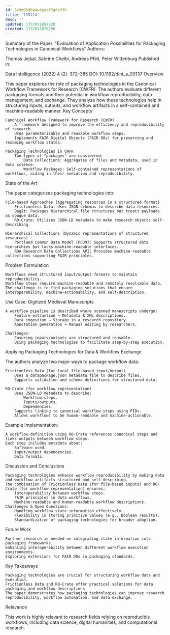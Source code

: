 ```yaml
---
id: 3v9m95dbk4wigoaf2gdsffh
title: '135114'
desc: ''
updated: 1737031887820
created: 1737031878296
---
```


Summary of the Paper: "Evaluation of Application Possibilities for Packaging Technologies in Canonical Workflows"
Authors:

Thomas Jejkal, Sabrine Chelbi, Andreas Pfeil, Peter Wittenburg
Published in:

Data Intelligence (2022) 4 (2): 372–385
DOI: 10.1162/dint_a_00137
Overview

This paper explores the role of packaging technologies in the Canonical Workflow Framework for Research (CWFR). The authors evaluate different packaging formats and their potential in workflow reproducibility, data management, and exchange. They analyze how these technologies help in structuring inputs, outputs, and workflow artifacts in a self-contained and machine-readable manner.
Key Concepts

    Canonical Workflow Framework for Research (CWFR)
        A framework designed to improve the efficiency and reproducibility of research.
        Uses parameterizable and reusable workflow steps.
        Implements FAIR Digital Objects (FAIR DOs) for preserving and resuming workflow states.

    Packaging Technologies in CWFR
        Two types of "packages" are considered:
            Data Collections: Aggregates of files and metadata, used in data science.
            Workflow Packages: Self-contained representations of workflows, aiding in their execution and reproducibility.

State of the Art

The paper categorizes packaging technologies into:

    File-based Approaches (Aggregating resources in a structured format)
        Frictionless Data: Uses JSON schemas to describe data resources.
        BagIt: Packages hierarchical file structures but treats payloads as opaque data.
        RO-Crate: Utilizes JSON-LD metadata to make research objects self-describing.

    Hierarchical Collections (Dynamic representations of structured resources)
        Portland Common Data Model (PCDM): Supports structured data hierarchies but lacks machine-readable interfaces.
        RDA Research Data Collections API: Provides machine-readable collections supporting FAIR principles.

Problem Formulation

    Workflows need structured input/output formats to maintain reproducibility.
    Workflow steps require machine-readable and remotely resolvable data.
    The challenge is to find packaging solutions that ensure interoperability, machine-actionability, and self-description.

Use Case: Digitized Medieval Manuscripts

    A workflow pipeline is described where scanned manuscripts undergo:
        Feature extraction → Metadata & XML descriptions.
        Data ingestion → Storage in a research repository.
        Annotation generation → Manual editing by researchers.

    Challenges:
        Ensuring inputs/outputs are structured and reusable.
        Using packaging technologies to facilitate step-by-step execution.

Applying Packaging Technologies for Data & Workflow Exchange

The authors analyze two major ways to package workflow data:

    Frictionless Data (for local file-based input/output)
        Uses a datapackage.json metadata file to describe files.
        Supports validation and schema definitions for structured data.

    RO-Crate (for workflow representation)
        Uses JSON-LD metadata to describe:
            Workflow steps.
            Inputs/outputs.
            Dependencies.
        Supports linking to canonical workflow steps using PIDs.
        Allows workflows to be human-readable and machine-actionable.

Example Implementation:

    A workflow definition using RO-Crate references canonical steps and links outputs between workflow steps.
    Each step includes metadata about:
        Software used.
        Input/output dependencies.
        Data formats.

Discussion and Conclusions

    Packaging technologies enhance workflow reproducibility by making data and workflow artifacts structured and self-describing.
    The combination of Frictionless Data (for file-based inputs) and RO-Crate (for workflow representation) ensures:
        Interoperability between workflow steps.
        FAIR principles in data workflows.
        Machine-readable and human-readable workflow descriptions.
    Challenges & Open Questions:
        Handling workflow state information effectively.
        Flexibility in storing primitive values (e.g., Boolean results).
        Standardization of packaging technologies for broader adoption.

Future Work

    Further research is needed on integrating state information into packaging frameworks.
    Enhancing interoperability between different workflow execution environments.
    Exploring extensions for FAIR DOs in packaging standards.

Key Takeaways

    Packaging technologies are crucial for structuring workflow data and execution.
    Frictionless Data and RO-Crate offer practical solutions for data packaging and workflow descriptions.
    The paper demonstrates how packaging technologies can improve research reproducibility, workflow automation, and data exchange.

Relevance

This work is highly relevant to research fields relying on reproducible workflows, including data science, digital humanities, and computational research.